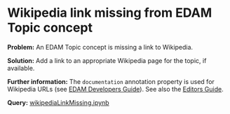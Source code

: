 #  Wikipedia link missing from EDAM Topic concept

**Problem:** An EDAM Topic concept is missing a link to Wikipedia.

**Solution:** Add a link to an appropriate Wikipedia page for the topic, if available.

**Further information:** The ```documentation``` annotation property is used for Wikipedia URLs (see [EDAM Developers Guide](https://edamontologydocs.readthedocs.io/en/latest/developers_guide.html#optional-attributes)).  See also the [Editors Guide](https://edamontologydocs.readthedocs.io/en/latest/editors_guide.html#id5).


**Query:** [wikipediaLinkMissing.ipynb](https://github.com/edamontology/edamverify/blob/master/queries/wikipediaLinkMissing.ipynb)

